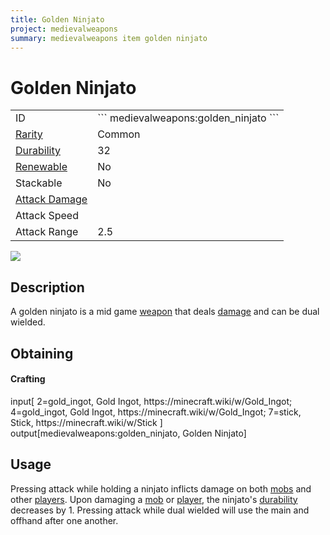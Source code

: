 ```yaml
---
title: Golden Ninjato
project: medievalweapons
summary: medievalweapons item golden ninjato
---
```

# Golden Ninjato
<div class="main_table">
<div class="left_main_table">
<table class="left_table">
    <tbody>
        <tr>
            <td class="first-column">ID</td>
            <td class="second-column">
            ```
            medievalweapons:golden_ninjato
            ```
            </td>
        </tr>
        <tr id="linear-top">
            <td class="first-column"><a href="https://minecraft.wiki/w/Rarity" target="_blank">Rarity</a></td>
            <td class="second-column">Common</td>
        </tr>
        <tr id="linear-top">
            <td class="first-column"><a href="https://minecraft.wiki/w/Durability" target="_blank">Durability</a></td>
            <td class="second-column">32</td>
        </tr>
        <tr id="linear-top">
            <td class="first-column"><a href="https://minecraft.wiki/w/Renewable_resource" target="_blank">Renewable</a></td>
            <td class="second-column">No</td>
        </tr>
        <tr id="linear-top">
            <td class="first-column">Stackable</td>
            <td class="second-column">No</td>
        </tr>
        <tr id="linear-top">
            <td class="first-column"><a href="https://minecraft.wiki/w/Damage" target="_blank">Attack Damage</a></td>
            <td class="second-column icon-element" icon-count="3" icon-id="melee" icon-exclusive></td>
        </tr>
        <tr id="linear-top">
            <td class="first-column">Attack Speed</td>
            <td class="second-column icon-element" icon-count="1.9" icon-id="melee_speed" icon-exclusive></td>
        </tr>
        <tr id="linear-top">
            <td class="first-column">Attack Range</td>
            <td class="second-column">2.5</td>
        </tr>
    </tbody>
</table>
</div>
    <img src="/wiki/assets/medievalweapons/items/golden_ninjato.png" loading="lazy" class="right_img_table"/>
</div>

## Description
A golden ninjato is a mid game [weapon](https://minecraft.wiki/w/Weapon) that deals [damage](https://minecraft.wiki/w/Damage) and can be dual wielded.

## Obtaining
#### Crafting
<div id="crafting-table">
<div class="crafting-element" crafting-type="vanilla_crafting">
input[
    2=gold_ingot, Gold Ingot, https://minecraft.wiki/w/Gold_Ingot;
    4=gold_ingot, Gold Ingot, https://minecraft.wiki/w/Gold_Ingot;
    7=stick, Stick, https://minecraft.wiki/w/Stick
]
output[medievalweapons:golden_ninjato, Golden Ninjato]
</div>
</div>

## Usage
Pressing attack while holding a ninjato inflicts damage on both [mobs](https://minecraft.wiki/w/Mob) and other [players](https://minecraft.wiki/w/Player). Upon damaging a [mob](https://minecraft.wiki/w/Mob) or [player](https://minecraft.wiki/w/Player), the ninjato's [durability](https://minecraft.wiki/w/Durability) decreases by 1. Pressing attack while dual wielded will use the main and offhand after one another.
